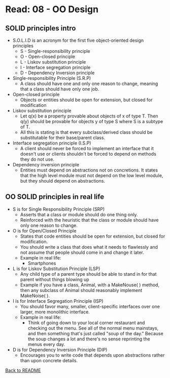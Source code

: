 # Read: 08 - OO Design

## SOLID principles intro

- S.O.L.I.D is an acronym for the first five object-oriented design principles
  - S - Single-responsibility principle
  - O - Open-closed principle
  - L - Liskov substitution principle
  - I - Interface segregation principle
  - D - Dependency Inversion principle
- Single-responsibility Principle (S.R.P)
  - A class should have one and only one reason to change, meaning that a class should have only one job.
- Open-closed principle
  - Objects or entities should be open for extension, but closed for modification
- Liskov substitution principle
  - Let q(x) be a property provable about objects of x of type T. Then q(y) should be provable for objects y of type S where S is a subtype of T.
  - All this is stating is that every subclass/derived class should be substitutable for their base/parent class.
- Interface segregation principle (I.S.P)
  - A client should never be forced to implement an interface that it doesn't use or clients shouldn't be forced to depend on methods they do not use.
- Dependency inversion principle
  - Entities must depend on abstractions not on concretions. It states that the high level module must not depend on the low level module, but they should depend on abstractions.

## OO SOLID principles in real life

- S is for Single Responsibility Principle (SRP)
  - Asserts that a class or module should do one thing only.
  - Reinforced with the heuristic that the class or module should have only one reason to change.
- O is for Open/Closed Principle
  - States that code entities should be open for extension, but closed for modification.
  - You should write a class that does what it needs to flawlessly and not assume that people should come in and change it later.
  - Example in real life:
    - Smartphones
- L is for Liskov Substitution Principle (LSP)
  - Any child type of a parent type should be able to stand in for that parent without things blowing up
  - Example if you have a class, Animal, with a MakeNouse( ) method, then any subclass of Animal should reasonably implement MakeNoise( ). 
- I is for Interface Segregation Principle (ISP)
  - You should favor many, smaller, client-specific interfaces over one larger, more monolithic interface.
  - Example in real life:
    - Think of going down to your local corner restaurant and checking out the menu. See all of the normal menu mainstays, and then something that's just called "soup of the day." Because the soup changes a lot and there's no sense reprinting the menus every day. 
- D is for Dependency Inversion Principle (DIP)
  - Encourages you to write code that depends upon abstractions rather than upon concrete details.

[Back to README](README.md)
